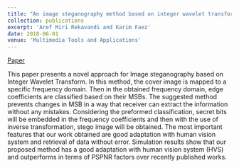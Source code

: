 ```yaml
---
title: "An image steganography method based on integer wavelet transform"
collection: publications
excerpt: 'Aref Miri Rekavandi and Karim Faez'
date: 2018-06-01
venue: 'Multimedia Tools and Applications'
---
```

[Paper](https://link.springer.com/article/10.1007/s11042-017-4935-z)

This paper presents a novel approach for Image steganography based on Integer Wavelet Transform. In this method, the cover image is mapped to a specific frequency domain. Then in the obtained frequency domain, edge coefficients are classified based on their MSBs. The suggested method prevents changes in MSB in a way that receiver can extract the information without any mistakes. Considering the preformed classification, secret bits will be embedded in the frequency coefficients and then with the use of inverse transformation, stego image will be obtained. The most important features that our work obtained are good adaptation with human vision system and retrieval of data without error. Simulation results show that our proposed method has a good adaptation with human vision system (HVS) and outperforms in terms of PSPNR factors over recently published works.


